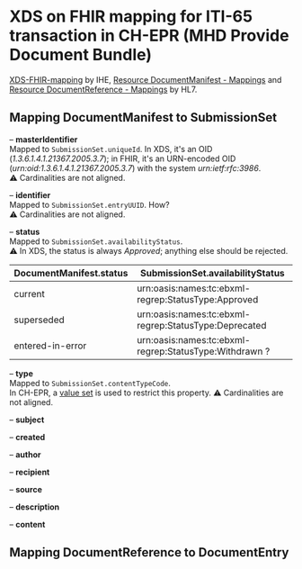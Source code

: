 # XDS on FHIR mapping for ITI-65 transaction in CH-EPR (MHD Provide Document Bundle)

[XDS-FHIR-mapping](https://wiki.ihe.net/index.php/XDS-FHIR-mapping "XDS-FHIR-mapping") by IHE, [Resource DocumentManifest - Mappings](https://www.hl7.org/fhir/documentmanifest-mappings.html "Resource DocumentManifest - Mappings") and [Resource DocumentReference - Mappings](https://www.hl7.org/fhir/documentreference-mappings.html "Resource DocumentReference - Mappings") by HL7.

## Mapping DocumentManifest to SubmissionSet

– **masterIdentifier**<br>
Mapped to `SubmissionSet.uniqueId`. In XDS, it's an OID (*1.3.6.1.4.1.21367.2005.3.7*); in FHIR, it's an URN-encoded OID (*urn:oid:1.3.6.1.4.1.21367.2005.3.7*) with the system *urn:ietf:rfc:3986*.<br>
:warning: Cardinalities are not aligned.

– **identifier**<br>
Mapped to `SubmissionSet.entryUUID`. How?<br>
:warning: Cardinalities are not aligned.

– **status**<br>
Mapped to `SubmissionSet.availabilityStatus`.<br>
:warning: In XDS, the status is always *Approved*; anything else should be rejected.

| DocumentManifest.status | SubmissionSet.availabilityStatus |
| ------------ | ------------ |
| current | urn:oasis:names:tc:ebxml-regrep:StatusType:Approved |
| superseded | urn:oasis:names:tc:ebxml-regrep:StatusType:Deprecated |
| entered-in-error | urn:oasis:names:tc:ebxml-regrep:StatusType:Withdrawn ? |

– **type**<br>
Mapped to `SubmissionSet.contentTypeCode`.<br> In CH-EPR, a [value set](http://fhir.ch/ig/ch-epr-term/ValueSet-SubmissionSet.contentTypeCode.html) is used to restrict this property.
:warning: Cardinalities are not aligned.

– **subject**<br>

– **created**<br>

– **author**<br>

– **recipient**<br>

– **source**<br>

– **description**<br>

– **content**<br>

## Mapping DocumentReference to DocumentEntry
